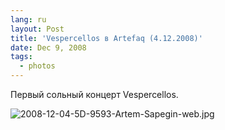 ```yaml
---
lang: ru
layout: Post
title: 'Vespercellos в Artefaq (4.12.2008)'
date: Dec 9, 2008
tags:
  - photos
---
```


Первый сольный концерт Vespercellos.

![2008-12-04-5D-9593-Artem-Sapegin-web.jpg](upload://2008-12-04-5D-9593-Artem-Sapegin-web.jpg)
